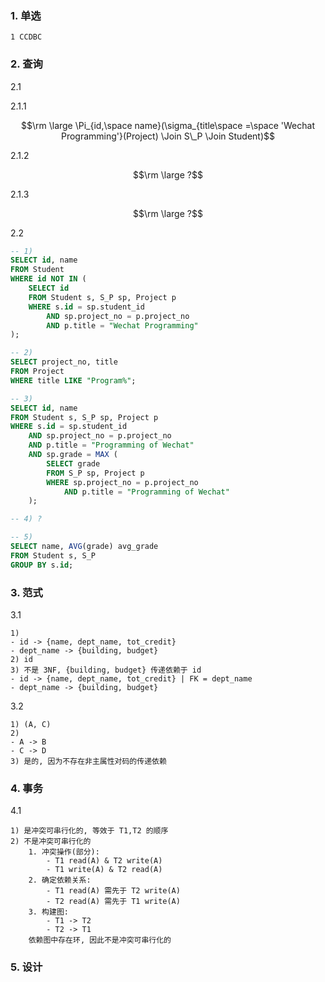### 1. 单选

```text
1 CCDBC
```

### 2. 查询

2.1

2.1.1

$$\rm \large \Pi_{id,\space name}(\sigma_{title\space =\space 'Wechat Programming'}(Project) \Join S\_P \Join Student)$$

2.1.2

$$\rm \large ?$$

2.1.3

$$\rm \large ?$$

2.2

```sql
-- 1)
SELECT id, name
FROM Student
WHERE id NOT IN (
	SELECT id
	FROM Student s, S_P sp, Project p
	WHERE s.id = sp.student_id
		AND sp.project_no = p.project_no
		AND p.title = "Wechat Programming"
);

-- 2)
SELECT project_no, title
FROM Project
WHERE title LIKE "Program%";

-- 3)
SELECT id, name
FROM Student s, S_P sp, Project p
WHERE s.id = sp.student_id
	AND sp.project_no = p.project_no
	AND p.title = "Programming of Wechat"
	AND sp.grade = MAX (
		SELECT grade
		FROM S_P sp, Project p
		WHERE sp.project_no = p.project_no
			AND p.title = "Programming of Wechat"
	);

-- 4) ?

-- 5)
SELECT name, AVG(grade) avg_grade
FROM Student s, S_P
GROUP BY s.id;
```

### 3. 范式

3.1

```text
1)
- id -> {name, dept_name, tot_credit}
- dept_name -> {building, budget}
2) id
3) 不是 3NF, {building, budget} 传递依赖于 id
- id -> {name, dept_name, tot_credit} | FK = dept_name
- dept_name -> {building, budget}
```

3.2

```text
1) (A, C)
2)
- A -> B
- C -> D
3) 是的, 因为不存在非主属性对码的传递依赖
```

### 4. 事务

4.1

```text
1) 是冲突可串行化的, 等效于 T1,T2 的顺序
2) 不是冲突可串行化的
	1. 冲突操作(部分):
		- T1 read(A) & T2 write(A)
		- T1 write(A) & T2 read(A)
	2. 确定依赖关系:
		- T1 read(A) 需先于 T2 write(A)
		- T2 read(A) 需先于 T1 write(A)
	3. 构建图:
		- T1 -> T2
		- T2 -> T1
	依赖图中存在环, 因此不是冲突可串行化的
```

### 5. 设计